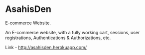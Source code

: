 # AsahisDen
E-commerce Website.

An E-commerce website, with a fully working cart, sessions, user registrations, Authentications & Authorizations, etc.

Link - http://asahisden.herokuapp.com/
